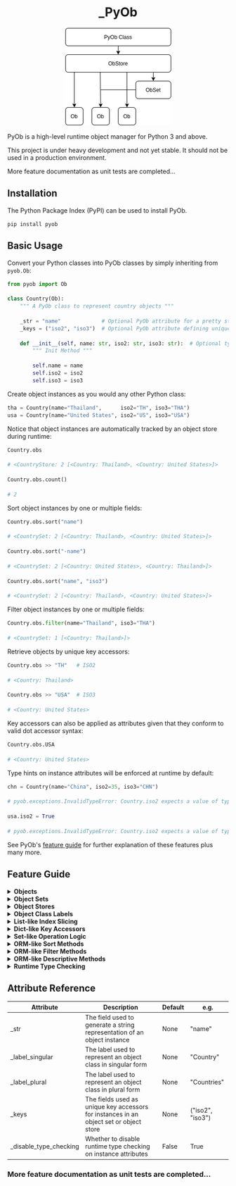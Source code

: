 <h1 align="center">_PyOb</h1>

<p align="center">
    <img width="241" height="221" src="./media/pyob-hierarchy.png" alt="Yank Logo">
</p>

PyOb is a high-level runtime object manager for Python 3 and above.

This project is under heavy development and not yet stable. It should not be used in a production environment.

More feature documentation as unit tests are completed...


## Installation

The Python Package Index (PyPI) can be used to install PyOb.

```
pip install pyob
```

## Basic Usage

Convert your Python classes into PyOb classes by simply inheriting from `pyob.Ob`:

```python
from pyob import Ob

class Country(Ob):
    """ A PyOb class to represent country objects """

    _str = "name"             # Optional PyOb attribute for a pretty str representation
    _keys = ("iso2", "iso3")  # Optional PyOb attribute defining unique key accessors

    def __init__(self, name: str, iso2: str, iso3: str):  # Optional type hints on attributes
        """ Init Method """

        self.name = name
        self.iso2 = iso2
        self.iso3 = iso3
```

Create object instances as you would any other Python class:

```python
tha = Country(name="Thailand",      iso2="TH", iso3="THA")
usa = Country(name="United States", iso2="US", iso3="USA")
```

Notice that object instances are automatically tracked by an object store during runtime:

```python
Country.obs

# <CountryStore: 2 [<Country: Thailand>, <Country: United States>]>

Country.obs.count()

# 2
```

Sort object instances by one or multiple fields:

```python
Country.obs.sort("name")

# <CountrySet: 2 [<Country: Thailand>, <Country: United States>]>

Country.obs.sort("-name")

# <CountrySet: 2 [<Country: United States>, <Country: Thailand>]>

Country.obs.sort("name", "iso3")

# <CountrySet: 2 [<Country: Thailand>, <Country: United States>]>
```

Filter object instances by one or multiple fields:

```python
Country.obs.filter(name="Thailand", iso3="THA")

# <CountrySet: 1 [<Country: Thailand>]>
```

Retrieve objects by unique key accessors:

```python
Country.obs >> "TH"   # ISO2

# <Country: Thailand>

Country.obs >> "USA"  # ISO3

# <Country: United States>
```

Key accessors can also be applied as attributes given that they conform to valid dot accessor syntax:

```python
Country.obs.USA

# <Country: United States>
```

Type hints on instance attributes will be enforced at runtime by default:

```python
chn = Country(name="China", iso2=35, iso3="CHN")

# pyob.exceptions.InvalidTypeError: Country.iso2 expects a value of type <class 'str'> but got: 35 (<class 'int'>)

usa.iso2 = True

# pyob.exceptions.InvalidTypeError: Country.iso2 expects a value of type <class 'str'> but got: True (<class 'bool'>)
```

See PyOb's [feature guide](#feature-guide) for further explanation of these features plus many more.

## Feature Guide

<details>
<summary><strong>Objects</strong></summary>

<br/>

For demonstration purposes, we'll go ahead and create a PyOb class to represent country objects:

```python
# ┌─────────────────────────────────────────────────────────────────────────────────────
# │ PYOB IMPORTS
# └─────────────────────────────────────────────────────────────────────────────────────

from pyob import Ob

# ┌─────────────────────────────────────────────────────────────────────────────────────
# │ COUNTRY
# └─────────────────────────────────────────────────────────────────────────────────────

class Country(Ob):
    """ A PyOb class to represent country objects """

    # ┌─────────────────────────────────────────────────────────────────────────────────
    # │ PYOB ATTRIBUTES
    # └─────────────────────────────────────────────────────────────────────────────────

    # Set string field
    _str = "name"

    # ┌─────────────────────────────────────────────────────────────────────────────────
    # │ INIT METHOD
    # └─────────────────────────────────────────────────────────────────────────────────

    def __init__(
        self,
        name: str,
        iso2: str,
        iso3: str,
    ):
        """ Init Method """

        # ┌─────────────────────────────────────────────────────────────────────────────
        # │ INSTANCE ATTRIBUTES
        # └─────────────────────────────────────────────────────────────────────────────

        # Set country name
        self.name = name

        # Set ISO codes, e.g. US, USA
        self.iso2 = iso2
        self.iso3 = iso3
```

In this case, we assume that all `Country` objects should have a name, as well as an ISO2 and ISO3 alpha code.

We've also made use of our first PyOb attribute, `_str`, which informs PyOb that `Country.name` should be used when generating a `Country` instance's string representation so that it looks like this:

```
<Country: United States>
```

... instead of like this:

```
<Country: 0x7f1d2e5e4ac0>
```

Note that the type hints in the `Country` init method are optional but recommended if your wish to take advantage of PyOb's convenient [runtime type checking feature](#runtime-type-checking).

</details>

<details>
<summary><strong>Object Sets</strong></summary>

<br/>

An object set (`pyob.ObSet`) represents a collection of object instances.

Let's create two `Country` instances representing North and South Korea:

```python
prk = Country(name="North Korea", iso2="KP", iso3="PRK")
kor = Country(name="South Korea", iso2="KR", iso3="KOR")
```

We can combine these instances into an object set to represent the two Koreas:

```python
prk + kor

# <CountrySet: 2 [<Country: North Korea>, <Country: South Korea>]>
```

We could create the same object set in the following ways:

```python
Country.Set() + prk + kor
Country.Set() + [prk, kor]

# <CountrySet: 2 [<Country: North Korea>, <Country: South Korea>]>
```

As can be inferred in the above example, `Country.Set()` creates an empty `Country` object set to which `Country` instances or other `Country` object sets can be added.

The behavior of object sets is list-like in that they can contain more than one reference to the same object:

```python
prk + kor + kor

# <CountrySet: 3 [<Country: North Korea>, <Country: South Korea>, <Country: South Korea>]>
```

</details>


<details>
<summary><strong>Object Stores</strong></summary>

<br/>

All PyOb classes are initialized with an object store (`pyob.ObStore`) that keeps track of object instances initialized during runtime. For those familiar with databases, objects are to rows as object stores are to tables.

We can verify that the `Country` object store contains no `Country` instances upon class definition:

```python
class Country(Ob):
    """ A PyOb class to represent country objects """
    # [ ... ]

Country.obs

# <CountryStore: 0 []>
```

Let's now create two country instances:

```python
tha = Country(name="Thailand",      iso2="TH", iso3="THA")
usa = Country(name="United States", iso2="US", iso3="USA")
```

Without doing anything further, we'll notice that our `CountryStore` now contains two `Country` instances:

```python
Country.obs

# <CountryStore: 2 [<Country: Thailand>, <Country: United States>]>
```

**Note:** Object stores are initialized at and persist throughout each runtime meaning that any file or script using the `Country` class will share a single object store regardless of where in your project the class is used.

Under most circumstances, this is not an issue (and may even be desired). However, to ensure that a given file or script uses an isolated object store, consider cloning the PyOb class first, which will initialize a clean object store.

```python
Country.obs

# <CountryStore: 2 [<Country: Thailand>, <Country: United States>]>

class CountryIsolated(Country):
    """ A clone of the Country PyOb class with a clean object store """

CountryIsolated.obs

# <CountryIsolatedStore: 0 []>
```

</details>

<details>
<summary><strong>Object Class Labels</strong></summary>

<br/>

Documentation Pending...

</details>

<details>
<summary><strong>List-like Index Slicing</strong></summary>

<br/>

Documentation Pending...

</details>

<details>
<summary><strong>Dict-like Key Accessors</strong></summary>

<br/>

Documentation Pending...

</details>

<details>
<summary><strong>Set-like Operation Logic</strong></summary>

<br/>

Documentation Pending...

</details>

<details>
<summary><strong>ORM-like Sort Methods</strong></summary>

<br/>

Documentation Pending...

</details>

<details>
<summary><strong>ORM-like Filter Methods</strong></summary>

<br/>

Documentation Pending...

</details>

<details>
<summary><strong>ORM-like Descriptive Methods</strong></summary>

<br/>

Documentation Pending...

</details>

<details>
<summary id="runtime-type-checking"><strong>Runtime Type Checking</strong></summary>

<br/>

Because our definition of `Country` includes type hints on its init method arguments, PyOb will automatically check their type before setting them as instance attributes, and raise an error if it encounters an incorrect type:

```python
chn = Country(name="China", iso2=35, iso3="CHN")

# pyob.exceptions.InvalidTypeError: Country.iso2 expects a value of type <class 'str'> but got: 35 (<class 'int'>)
```

Conveniently, runtime type checking is also performed when setting instance attributes on existing objects:

```python
usa.iso2 = True

# pyob.exceptions.InvalidTypeError: Country.iso2 expects a value of type <class 'str'> but got: True (<class 'bool'>)
```

In cases where the init method expects a type that will change before being set as an instance attribute, a class-level type hint will take precedence in the type check:

```python
# ┌─────────────────────────────────────────────────────────────────────────────────────
# │ MY OBJECT
# └─────────────────────────────────────────────────────────────────────────────────────

class MyObject(Ob):

    # ┌─────────────────────────────────────────────────────────────────────────────────
    # │ TYPE HINTS
    # └─────────────────────────────────────────────────────────────────────────────────

    number: int

    # ┌─────────────────────────────────────────────────────────────────────────────────
    # │ INIT METHOD
    # └─────────────────────────────────────────────────────────────────────────────────

    def __init__(self, number: str):
        """ Init Method """

        # Convert number to int
        number = int(number)

        # Set number
        self.number = number

# Create an object instance
my_object = MyObject(number="50")  # OK

# NOTE: The init method type hint can simply be omitted here if it isn't used for anything else
```

Note that PyOb utilizes the Python [typeguard](https://github.com/agronholm/typeguard) lubrary to perform these checks. Refer to the typeguard documentation for more information on type support and methodology.

Runtime type checking can be disabled with the following PyOb attribute:

```python
# ┌─────────────────────────────────────────────────────────────────────────────────────
# │ MY OBJECT
# └─────────────────────────────────────────────────────────────────────────────────────

class MyObject(Ob):

    # ┌─────────────────────────────────────────────────────────────────────────────────
    # │ PYOB ATTRIBUTES
    # └─────────────────────────────────────────────────────────────────────────────────

    # Disable type checking
    _disable_type_checking = True
```

</details>

## Attribute Reference

| Attribute              | Description                                                                           | Default | e.g.             |
|------------------------|---------------------------------------------------------------------------------------|---------|------------------|
| _str                   | The field used to generate a string representation of an object instance              | None    | "name"           |
| _label_singular        | The label used to represent an object class in singular form                          | None    | "Country"        |
| _label_plural          | The label used to represent an object class in plural form                            | None    | "Countries"      |
| _keys                  | The fields used as unique key accessors for instances in an object set or object store             | None    | ("iso2", "iso3") |
| _disable_type_checking | Whether to disable runtime type checking on instance attributes                       | False   | True             |

### More feature documentation as unit tests are completed...
